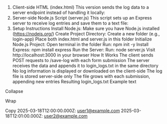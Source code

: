 1. Client-side HTML (index.html)
This version sends the log data to a server endpoint instead of handling it locally:
2. Server-side Node.js Script (server.js)
This script sets up an Express server to receive log entries and save them to a text file:
3. Setup Instructions
Install Node.js: Make sure you have Node.js installed (https://nodejs.org/)
Create Project Directory:
Create a new folder (e.g., login-app)
Place both index.html and server.js in this folder
Initialize Node.js Project:
Open terminal in the folder
Run: npm init -y
Install Express: npm install express
Run the Server:
Run: node server.js
Visit http://localhost:3000 in your browser
How It Works
The client sends POST requests to /save-log with each form submission
The server receives the data and appends it to login_logs.txt in the same directory
No log information is displayed or downloaded on the client-side
The log file is stored server-side only
The file grows with each submission, appending new entries
Resulting login_logs.txt Example
text

Collapse

Wrap

Copy
2025-03-18T12:00:00.000Z: user1@example.com
2025-03-18T12:01:00.000Z: user2@example.com

